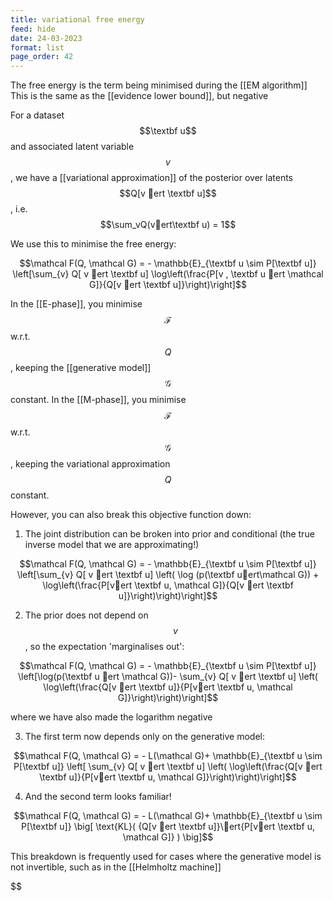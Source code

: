 ```yaml
---
title: variational free energy
feed: hide
date: 24-03-2023
format: list
page_order: 42
---
```



The free energy is the term being minimised during the [[EM algorithm]]
This is the same as the [[evidence lower bound]], but negative

For a dataset $$\textbf u$$ and associated latent variable $$v$$, we have a [[variational approximation]] of the posterior over latents $$Q[v ert \textbf u]$$, i.e. $$\sum_vQ(vert\textbf u) = 1$$

We use this to minimise the free energy:

$$\mathcal F(Q, \mathcal G) = - \mathbb{E}_{\textbf u \sim P[\textbf u]} \left[\sum_{v} Q[ v ert \textbf u] \log\left(\frac{P[v , \textbf u ert \mathcal G]}{Q[v ert \textbf u]}\right)\right]$$


In the [[E-phase]], you minimise $$\mathcal F$$ w.r.t. $$Q$$, keeping the [[generative model]] $$\mathcal G$$ constant.
In the [[M-phase]], you minimise $$\mathcal F$$ w.r.t. $$\mathcal G$$, keeping the variational approximation $$Q$$ constant.

However, you can also break this objective function down:

1. The joint distribution can be broken into prior and conditional (the true inverse model that we are approximating!) 

$$\mathcal F(Q, \mathcal G) = - \mathbb{E}_{\textbf u \sim P[\textbf u]} \left[\sum_{v} Q[ v ert \textbf u] \left( \log (p(\textbf uert\mathcal G)) + \log\left(\frac{P[vert \textbf u, \mathcal G]}{Q[v ert \textbf u]}\right)\right)\right]$$


2. The prior does not depend on $$v$$, so the expectation 'marginalises out': 

$$\mathcal F(Q, \mathcal G) = - \mathbb{E}_{\textbf u \sim P[\textbf u]} \left[\log(p(\textbf u ert \mathcal G))- \sum_{v} Q[ v ert \textbf u] \left( \log\left(\frac{Q[v ert \textbf u]}{P[vert \textbf u, \mathcal G]}\right)\right)\right]$$

where we have also made the logarithm negative

3. The first term now depends only on the generative model:

$$\mathcal F(Q, \mathcal G) = - L(\mathcal G)+ \mathbb{E}_{\textbf u \sim P[\textbf u]} \left[ \sum_{v} Q[ v ert \textbf u] \left( \log\left(\frac{Q[v ert \textbf u]}{P[vert \textbf u, \mathcal G]}\right)\right)\right]$$


4. And the second term looks familiar!

$$\mathcal F(Q, \mathcal G) = - L(\mathcal G)+ \mathbb{E}_{\textbf u \sim P[\textbf u]} \big[ \text{KL}( {Q[v ert \textbf u]}\ert{P[vert \textbf u, \mathcal G]} ) \big]$$


This breakdown is frequently used for cases where the generative model is not invertible, such as in the [[Helmholtz machine]]

$$